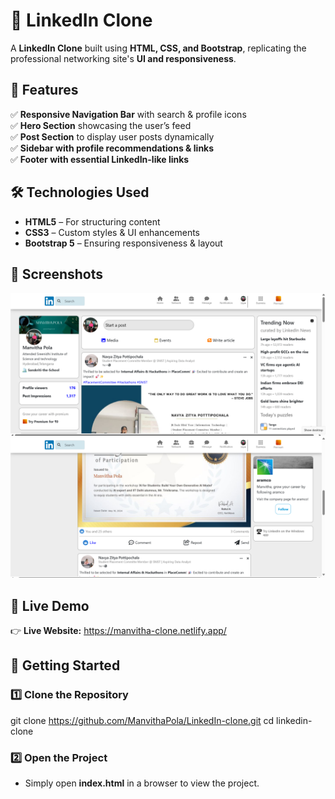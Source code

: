 # 🔗 LinkedIn Clone  

A **LinkedIn Clone** built using **HTML, CSS, and Bootstrap**, replicating the professional networking site's **UI and responsiveness**.

## 🚀 Features  

✅ **Responsive Navigation Bar** with search & profile icons  
✅ **Hero Section** showcasing the user’s feed  
✅ **Post Section** to display user posts dynamically  
✅ **Sidebar with profile recommendations & links**  
✅ **Footer with essential LinkedIn-like links**  

## 🛠️ Technologies Used  

- **HTML5** – For structuring content  
- **CSS3** – Custom styles & UI enhancements  
- **Bootstrap 5** – Ensuring responsiveness & layout  

## 📸 Screenshots  

![linked in](output1.png)  
![linked in](output2.png)  

## 🔗 Live Demo  

👉 **Live Website:** https://manvitha-clone.netlify.app/

## 📌 Getting Started  

### 1️⃣ Clone the Repository  

git clone https://github.com/ManvithaPola/LinkedIn-clone.git
cd linkedin-clone

### 2️⃣ Open the Project  
- Simply open **index.html** in a browser to view the project.

